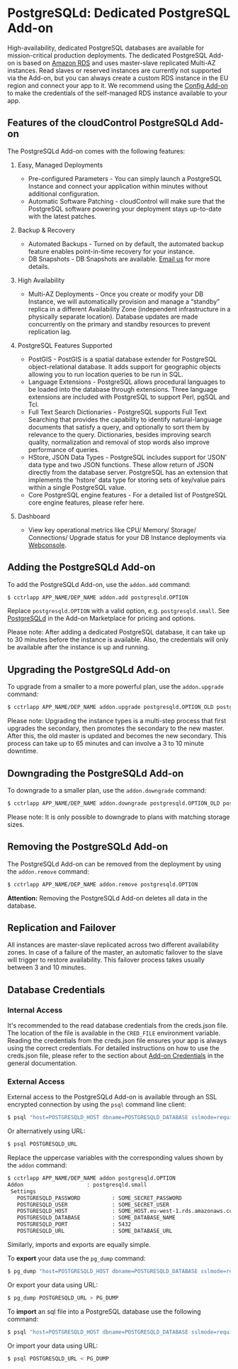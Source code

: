 # PostgreSQLd: Dedicated PostgreSQL Add-on

High-availability, dedicated PostgreSQL databases are available for
mission-critical production deployments. The dedicated PostgreSQL Add-on is
based on [Amazon RDS] and uses master-slave replicated Multi-AZ instances. Read
slaves or reserved instances are currently not supported via the Add-on, but
you can always create a custom RDS instance in the EU region and connect your
app to it. We recommend using the [Config Add-on] to make the credentials of
the self-managed RDS instance available to your app.

## Features of the cloudControl PostgreSQLd Add-on

The PostgreSQLd Add-on comes with the following features:

1. Easy, Managed Deployments
    - Pre-configured Parameters - You can simply launch a PostgreSQL Instance
    and connect your application within minutes without additional
    configuration.
    - Automatic Software Patching - cloudControl will make sure that the
    PostgreSQL software powering your deployment stays up-to-date with the
    latest patches.

2. Backup & Recovery
    - Automated Backups - Turned on by default, the automated backup feature
    enables point-in-time recovery for your instance.
    - DB Snapshots - DB Snapshots are available. [Email us] for more details.

3. High Availability
    - Multi-AZ Deployments - Once you create or modify your DB Instance, we
    will automatically provision and manage a “standby” replica in a
    different Availability Zone (independent infrastructure in a physically
    separate location). Database updates are made concurrently on the primary
    and standby resources to prevent replication lag.

4. PostgreSQL Features Supported
    - PostGIS - PostGIS is a spatial database extender for PostgreSQL
    object-relational database. It adds support for geographic objects
    allowing you to run location queries to be run in SQL.
    - Language Extensions - PostgreSQL allows procedural languages to be loaded
    into the database through extensions. Three language extensions are
    included with PostgreSQL to support Perl, pgSQL and Tcl.
    - Full Text Search Dictionaries - PostgreSQL supports Full Text Searching
    that provides the capability to identify natural-language documents that
    satisfy a query, and optionally to sort them by relevance to the query.
    Dictionaries, besides improving search quality, normalization and removal
    of stop words also improve performance of queries.
    - HStore, JSON Data Types - PostgreSQL includes support for ‘JSON’ data
    type and two JSON functions. These allow return of JSON directly from the
    database server. PostgreSQL has an extension that implements the ‘hstore’
    data type for storing sets of key/value pairs within a single PostgreSQL
    value.
    - Core PostgreSQL engine features - For a detailed list of PostgreSQL core
    engine features, please refer here.

5. Dashboard
    - View key operational metrics like CPU/ Memory/ Storage/ Connections/ Upgrade status for your DB Instance deployments via [Webconsole].

## Adding the PostgreSQLd Add-on

To add the PostgreSQLd Add-on, use the `addon.add` command:
~~~bash
$ cctrlapp APP_NAME/DEP_NAME addon.add postgresqld.OPTION
~~~
Replace `postgresqld.OPTION` with a valid option, e.g. `postgresqld.small`. See
[PostgreSQLd] in the Add-on Marketplace for pricing and options.

Please note: After adding a dedicated PostgreSQL database, it can take up to 30
minutes before the instance is available. Also, the credentials will only be
available after the instance is up and running.

## Upgrading the PostgreSQLd Add-on

To upgrade from a smaller to a more powerful plan, use the `addon.upgrade` command:
~~~bash
$ cctrlapp APP_NAME/DEP_NAME addon.upgrade postgresqld.OPTION_OLD postgresqld.OPTION_NEW
~~~

Please note: Upgrading the instance types is a multi-step process that first
upgrades the secondary, then promotes the secondary to the new master. After
this, the old master is updated and becomes the new secondary. This process
can take up to 65 minutes and can involve a 3 to 10 minute downtime.

## Downgrading the PostgreSQLd Add-on

To downgrade to a smaller plan, use the `addon.downgrade` command:
~~~bash
$ cctrlapp APP_NAME/DEP_NAME addon.downgrade postgresqld.OPTION_OLD postgresqld.OPTION_NEW
~~~

Please note: It is only possible to downgrade to plans with matching storage
sizes.

## Removing the PostgreSQLd Add-on

The PostgreSQLd Add-on can be removed from the deployment by using the
`addon.remove` command:
~~~bash
$ cctrlapp APP_NAME/DEP_NAME addon.remove postgresqld.OPTION
~~~

**Attention:** Removing the PostgreSQLd Add-on deletes all data in the database.

## Replication and Failover

All instances are master-slave replicated across two different availability
zones. In case of a failure of the master, an automatic failover to the slave
will trigger to restore availability. This failover process takes usually
between 3 and 10 minutes.

## Database Credentials

### Internal Access

It's recommended to the read database credentials from the creds.json file. The
location of the file is available in the `CRED_FILE` environment variable.
Reading the credentials from the creds.json file ensures your app is always
using the correct credentials. For detailed instructions on how to use the
creds.json file, please refer to the section about [Add-on Credentials] in the
general documentation.

### External Access

External access to the PostgreSQLd Add-on is available through an SSL encrypted
connection by using the `psql` command line client:
~~~bash
$ psql "host=POSTGRESQLD_HOST dbname=POSTGRESQLD_DATABASE sslmode=require" -U POSTGRESQLD_USERNAME
~~~

Or alternatively using URL:
~~~bash
$ psql POSTGRESQLD_URL
~~~

Replace the uppercase variables with the corresponding values shown by the `addon` command:
~~~bash
$ cctrlapp APP_NAME/DEP_NAME addon postgresqld.OPTION
Addon                    : postgresqld.small
 Settings
   POSTGRESQLD_PASSWORD          : SOME_SECRET_PASSWORD
   POSTGRESQLD_USER              : SOME_SECRET_USER
   POSTGRESQLD_HOST              : SOME_HOST.eu-west-1.rds.amazonaws.com
   POSTGRESQLD_DATABASE          : SOME_DATABASE_NAME
   POSTGRESQLD_PORT              : 5432
   POSTGRESQLD_URL               : SOME_DATABASE_URL
~~~

Similarly, imports and exports are equally simple.

To **export** your data use the `pg_dump` command:
~~~bash
$ pg_dump "host=POSTGRESQLD_HOST dbname=POSTGRESQLD_DATABASE sslmode=require" -U POSTGRESQLD_USERNAME > PG_DUMP
~~~
Or export your data using URL:
~~~bash
$ pg_dump POSTGRESQLD_URL > PG_DUMP
~~~

To **import** an sql file into a PostgreSQL database use the following command:
~~~bash
$ psql "host=POSTGRESQLD_HOST dbname=POSTGRESQLD_DATABASE sslmode=require" -U POSTGRESQLD_USERNAME < PG_DUMP
~~~
Or import your data using URL:
~~~bash
$ psql POSTGRESQLD_URL < PG_DUMP
~~~

[Amazon RDS]: http://aws.amazon.com/rds/
[Config Add-on]: https://www.cloudcontrol.com/add-ons/config
[PostgreSQLd]: https://www.cloudcontrol.com/add-ons/postgresqld
[Add-on Credentials]: https://www.cloudcontrol.com/dev-center/Platform%20Documentation#add-ons
[Email us]: mailto:support@cloudcontrol.de
[Webconsole]: https://www.cloudcontrol.com/console/login
